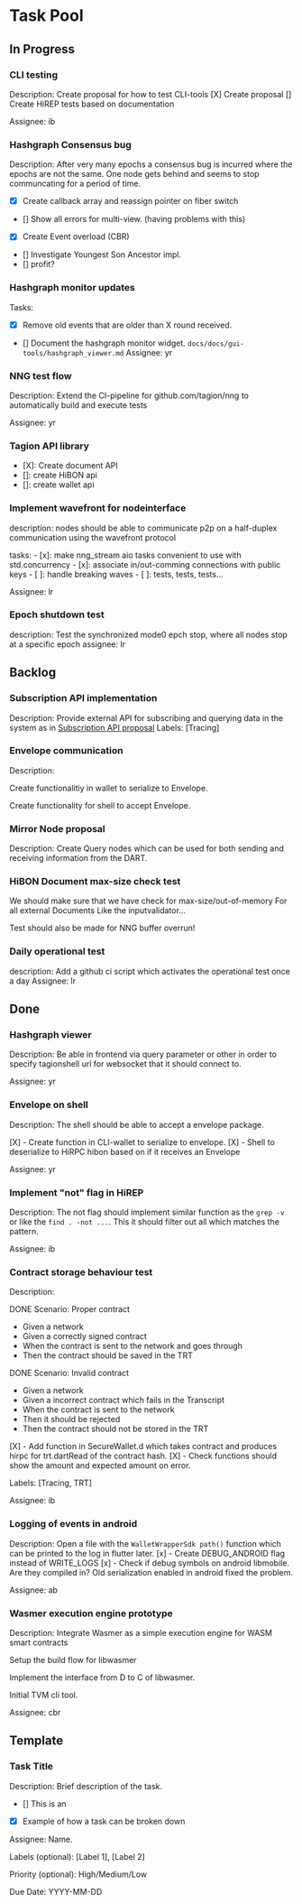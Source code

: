 # Task Pool

## In Progress

### CLI testing
Description: Create proposal for how to test CLI-tools
[X] Create proposal
[] Create HiREP tests based on documentation

Assignee: ib

### Hashgraph Consensus bug
Description: After very many epochs a consensus bug is incurred where the epochs are not the same. One node gets behind and seems to stop communcating for a period of time.

- [X] Create callback array and reassign pointer on fiber switch
- [] Show all errors for multi-view. (having problems with this)
- [X] Create Event overload (CBR)
- [] Investigate Youngest Son Ancestor impl.
- [] profit?


### Hashgraph monitor updates
Tasks: 
- [X] Remove old events that are older than X round received. 
- [] Document the hashgraph monitor widget. `docs/docs/gui-tools/hashgraph_viewer.md` 
Assignee: yr
### NNG test flow
Description: Extend the CI-pipeline for github.com/tagion/nng to automatically build and execute tests

Assignee: yr

### Tagion API library
- [X]: Create document API
- []: create HiBON api
- []: create wallet api


### Implement wavefront for nodeinterface
description: nodes should be able to communicate p2p on a half-duplex communication using the wavefront protocol

tasks:
    - [x]: make nng_stream aio tasks convenient to use with std.concurrency
    - [x]: associate in/out-comming connections with public keys
    - [ ]: handle breaking waves
    - [ ]: tests, tests, tests...

Assignee: lr

### Epoch shutdown test
description: Test the synchronized mode0 epch stop, where all nodes stop at a specific epoch
assignee: lr

## Backlog

### Subscription API implementation
Description: Provide external API for subscribing and querying data in the system as in [Subscription API proposal](https://docs.tagion.org/tips/3)
Labels: [Tracing]

### Envelope communication
Description: 

Create functionalitiy in wallet to serialize to Envelope.

Create functionality for shell to accept Envelope.

### Mirror Node proposal
Description: Create Query nodes which can be used for both sending and receiving information from the DART.


### HiBON Document max-size check test 
We should make sure that we have check for max-size/out-of-memory
For all external Documents
Like the inputvalidator...

Test should also be made for NNG buffer overrun!

### Daily operational test
description: Add a github ci script which activates the operational test once a day
Assignee: lr

## Done
### Hashgraph viewer
Description: Be able in frontend via query parameter or other in order to specify tagionshell url for websocket that it should connect to.

Assignee: yr

### Envelope on shell
Description: The shell should be able to accept a envelope package.

[X] - Create function in CLI-wallet to serialize to envelope.
[X] - Shell to deserialize to HiRPC hibon based on if it receives an Envelope

Assignee: yr
### Implement "not" flag in HiREP

Description:
The not flag should implement similar function as the `grep -v` or like the `find . -not ...`.
This it should filter out all which matches the pattern.

Assignee: ib
### Contract storage behaviour test
Description: 

DONE
Scenario: Proper contract
* Given a network
* Given a correctly signed contract
* When the contract is sent to the network and goes through
* Then the contract should be saved in the TRT 

DONE
Scenario: Invalid contract
* Given a network
* Given a incorrect contract which fails in the Transcript
* When the contract is sent to the network 
* Then it should be rejected
* Then the contract should not be stored in the TRT

[X] - Add function in SecureWallet.d which takes contract and produces hirpc for trt.dartRead of the contract hash.
[X] - Check functions should show the amount and expected amount on error.

Labels: [Tracing, TRT]

Assignee: ib


### Logging of events in android
Description: Open a file with the `WalletWrapperSdk path()` function which can be printed to the log in flutter later.
[x] - Create DEBUG_ANDROID flag instead of WRITE_LOGS
[x] - Check if debug symbols on android libmobile. Are they compiled in?
Old serialization enabled in android fixed the problem.

Assignee: ab
### Wasmer execution engine prototype
Description: Integrate Wasmer as a simple execution engine for WASM smart contracts

Setup the build flow for libwasmer

Implement the interface from D to C of libwasmer.

Initial TVM cli tool.

Assignee: cbr

## Template
### Task Title
Description: Brief description of the task.
- [] This is an
- [X] Example of how a task can be broken down


Assignee: Name.

Labels (optional): [Label 1], [Label 2]

Priority (optional): High/Medium/Low

Due Date: YYYY-MM-DD


